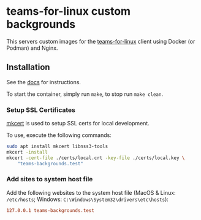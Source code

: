 # teams-for-linux custom backgrounds

This servers custom images for the [teams-for-linux](https://github.com/IsmaelMartinez/teams-for-linux/tree/develop) client using Docker (or Podman) and Nginx.

## Installation

See the [docs](https://github.com/IsmaelMartinez/teams-for-linux/tree/develop/app/config#custom-backgrounds) for instructions.

To start the container, simply run `make`, to stop run `make clean`.

### Setup SSL Certificates

[mkcert](https://github.com/FiloSottile/mkcert) is used to setup SSL certs for local development.

To use, execute the following commands:

```bash
sudo apt install mkcert libnss3-tools
mkcert -install
mkcert -cert-file ./certs/local.crt -key-file ./certs/local.key \
    "teams-backgrounds.test"
```

### Add sites to system host file

Add the following websites to the system host file (MacOS & Linux: `/etc/hosts`;
Windows: `C:\Windows\System32\drivers\etc\hosts`):

```conf
127.0.0.1 teams-backgrounds.test
```
